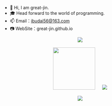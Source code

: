 - 👋 Hi, I am great-jin. 
- 🎓 Head forward to the world of programming.
- 📫 Email：ibudai56@163.com
- 📷 WebSite：great-jin.github.io

<div align="center"> <img src="https://metrics.lecoq.io/great-jin?template=classic&config.timezone=Asia%2FShanghai"> </div>
<br/>

<div align="center"> 
  <img height="137px" src="https://github-readme-stats.vercel.app/api?username=great-jin&hide_title=true&hide_border=true&show_icons=trueline_height=21&text_color=000&icon_color=000&bg_color=0,ea6161,ffc64d,fffc4d,52fa5a&theme=graywhite" />
  &nbsp;&nbsp;&nbsp;&nbsp;
  <img src="https://github-readme-stats.vercel.app/api/top-langs/?username=great-jin&hide_title=true&hide_border=true&layout=compact&langs_count=6&text_color=000&icon_color=fff&bg_color=0,52fa5a,4dfcff,c64dff&theme=graywhite" /> 
</div>
<br/>

<div align="center"> <img src="https://github-readme-activity-graph.vercel.app/graph?username=great-jin&theme=dracula" /> </div>
